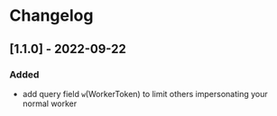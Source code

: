 # Changelog

## [1.1.0] - 2022-09-22

### Added

- add query field `w`(WorkerToken) to limit others impersonating your normal worker

